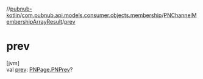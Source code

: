 //[pubnub-kotlin](../../../index.md)/[com.pubnub.api.models.consumer.objects.membership](../index.md)/[PNChannelMembershipArrayResult](index.md)/[prev](prev.md)

# prev

[jvm]\
val [prev](prev.md): [PNPage.PNPrev](../../../../pubnub-kotlin/com.pubnub.api.models.consumer.objects/-p-n-page/-p-n-prev/index.md)?
